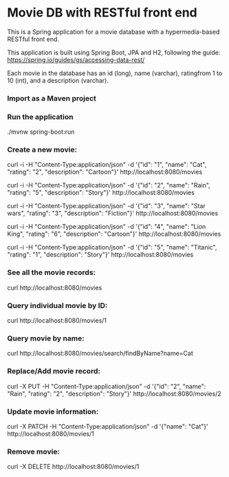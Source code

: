 # Movie DB with RESTful front end

This is a Spring application for a movie database with a hypermedia-based RESTful front end.

This application is built using Spring Boot, JPA and H2, following the guide: https://spring.io/guides/gs/accessing-data-rest/

Each movie in the database has an ​id ​(long), ​name (varchar), ​rating​ from 1 to 10 (int), and a ​description​ (varchar).

### Import as a Maven project

### Run the application

./mvnw spring-boot:run

### Create a new movie:

curl -i -H "Content-Type:application/json" -d '{"id": "1", "name": "Cat", "rating": "2", "description": "Cartoon"}' http://localhost:8080/movies

curl -i -H "Content-Type:application/json" -d '{"id": "2", "name": "Rain", "rating": "5", "description": "Story"}' http://localhost:8080/movies

curl -i -H "Content-Type:application/json" -d '{"id": "3", "name": "Star wars", "rating": "3", "description": "Fiction"}' http://localhost:8080/movies

curl -i -H "Content-Type:application/json" -d '{"id": "4", "name": "Lion King", "rating": "6", "description": "Cartoon"}' http://localhost:8080/movies

curl -i -H "Content-Type:application/json" -d '{"id": "5", "name": "Titanic", "rating": "1", "description": "Story"}' http://localhost:8080/movies

### See all the movie records:

curl http://localhost:8080/movies

### Query individual movie by ID:

curl http://localhost:8080/movies/1

### Query movie by name:

curl http://localhost:8080/movies/search/findByName?name=Cat

### Replace/Add movie record:

curl -X PUT -H "Content-Type:application/json" -d '{"id": "2", "name": "Rain", "rating": "2", "description": "Story"}' http://localhost:8080/movies/2

### Update movie information:

curl -X PATCH -H "Content-Type:application/json" -d '{"name": "Cat"}' http://localhost:8080/movies/1

### Remove movie:

curl -X DELETE http://localhost:8080/movies/1
